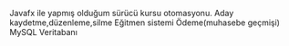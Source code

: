 Javafx ile yapmış olduğum sürücü kursu otomasyonu.
Aday kaydetme,düzenleme,silme
Eğitmen sistemi
Ödeme(muhasebe geçmişi)
MySQL Veritabanı
